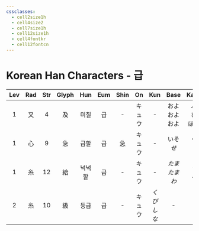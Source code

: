 ```yaml
---
cssclasses:
  - cell2size1h
  - cell4size2
  - cell7size1h
  - cell12size1h
  - cell4fontkr
  - cell12fontcn
---
```


# Korean Han Characters - 급

| Lev | Rad | Str | Glyph | Hun | Eum | Shin | On  |    Kun     |      Base      |     Kana     | Simp |    Man    | Can  | Viet |
| :-: | :-: | :-: | :---: | :-: | :-: | :--: | :-: | :--------: | :------------: | :----------: | :--: | :-------: | :--: | :--: |
|  1  |  又  |  4  |   及   | 미칠  |  급  |  -   | キュウ |     -      | およ<br>およ<br>およ | ぶ<br>び<br>ぼす |  -   |    jí     | kap6 | cập  |
|  1  |  心  |  9  |   急   | 급할  |  급  |  急   | キュウ |     -      |   いそ<br>*せ*    |   ぐ<br>*く*   |  急   |    jí     | gap1 | cấp  |
|  1  |  糸  | 12  |   給   | 넉넉할 |  급  |  -   | キュウ |     -      |  *たま<br>たまわ*   |   *う<br>る*   |  给   | gěi<br>jǐ | kap1 | cấp  |
|  2  |  糸  | 10  |   級   | 등급  |  급  |  -   | キュウ | *くび<br>しな* |       -        |      -       |  级   |    jí     | kap1 | cấp  |
